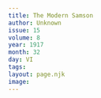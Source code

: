 ```yaml
---
title: The Modern Samson
author: Unknown
issue: 15
volume: 8
year: 1917
month: 32
day: VI
tags:
layout: page.njk
image:
---
```

